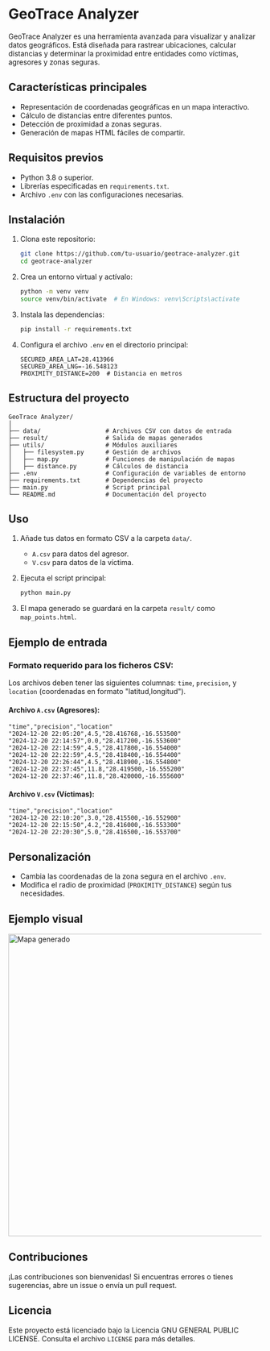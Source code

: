 # GeoTrace Analyzer

GeoTrace Analyzer es una herramienta avanzada para visualizar y analizar datos geográficos. Está diseñada para rastrear ubicaciones, calcular distancias y determinar la proximidad entre entidades como víctimas, agresores y zonas seguras.

## Características principales

-   Representación de coordenadas geográficas en un mapa interactivo.
-   Cálculo de distancias entre diferentes puntos.
-   Detección de proximidad a zonas seguras.
-   Generación de mapas HTML fáciles de compartir.

## Requisitos previos

-   Python 3.8 o superior.
-   Librerías especificadas en `requirements.txt`.
-   Archivo `.env` con las configuraciones necesarias.

## Instalación

1. Clona este repositorio:

    ```bash
    git clone https://github.com/tu-usuario/geotrace-analyzer.git
    cd geotrace-analyzer
    ```

2. Crea un entorno virtual y actívalo:

    ```bash
    python -m venv venv
    source venv/bin/activate  # En Windows: venv\Scripts\activate
    ```

3. Instala las dependencias:

    ```bash
    pip install -r requirements.txt
    ```

4. Configura el archivo `.env` en el directorio principal:
    ```env
    SECURED_AREA_LAT=28.413966
    SECURED_AREA_LNG=-16.548123
    PROXIMITY_DISTANCE=200  # Distancia en metros
    ```

## Estructura del proyecto

```plaintext
GeoTrace Analyzer/
│
├── data/                  # Archivos CSV con datos de entrada
├── result/                # Salida de mapas generados
├── utils/                 # Módulos auxiliares
│   ├── filesystem.py      # Gestión de archivos
│   ├── map.py             # Funciones de manipulación de mapas
│   ├── distance.py        # Cálculos de distancia
├── .env                   # Configuración de variables de entorno
├── requirements.txt       # Dependencias del proyecto
├── main.py                # Script principal
└── README.md              # Documentación del proyecto
```

## Uso

1. Añade tus datos en formato CSV a la carpeta `data/`.

    - `A.csv` para datos del agresor.
    - `V.csv` para datos de la víctima.

2. Ejecuta el script principal:

    ```bash
    python main.py
    ```

3. El mapa generado se guardará en la carpeta `result/` como `map_points.html`.

## Ejemplo de entrada

### Formato requerido para los ficheros CSV:

Los archivos deben tener las siguientes columnas: `time`, `precision`, y `location` (coordenadas en formato "latitud,longitud").

#### Archivo `A.csv` (Agresores):

```csv
"time","precision","location"
"2024-12-20 22:05:20",4.5,"28.416768,-16.553500"
"2024-12-20 22:14:57",0.0,"28.417200,-16.553600"
"2024-12-20 22:14:59",4.5,"28.417800,-16.554000"
"2024-12-20 22:22:59",4.5,"28.418400,-16.554400"
"2024-12-20 22:26:44",4.5,"28.418900,-16.554800"
"2024-12-20 22:37:45",11.8,"28.419500,-16.555200"
"2024-12-20 22:37:46",11.8,"28.420000,-16.555600"
```

#### Archivo `V.csv` (Víctimas):

```csv
"time","precision","location"
"2024-12-20 22:10:20",3.0,"28.415500,-16.552900"
"2024-12-20 22:15:50",4.2,"28.416000,-16.553300"
"2024-12-20 22:20:30",5.0,"28.416500,-16.553700"
```

## Personalización

-   Cambia las coordenadas de la zona segura en el archivo `.env`.
-   Modifica el radio de proximidad (`PROXIMITY_DISTANCE`) según tus necesidades.

## Ejemplo visual

<img src="example_map.png" alt="Mapa generado" width="600">

## Contribuciones

¡Las contribuciones son bienvenidas! Si encuentras errores o tienes sugerencias, abre un issue o envía un pull request.

## Licencia

Este proyecto está licenciado bajo la Licencia GNU GENERAL PUBLIC LICENSE. Consulta el archivo `LICENSE` para más detalles.
